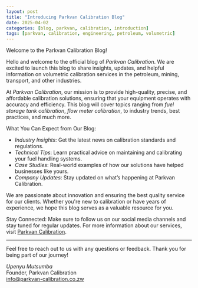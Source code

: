 ```yaml
---
layout: post
title: "Introducing Parkvan Calibration Blog"
date: 2025-04-02
categories: [blog, parkvan, calibration, introduction]
tags: [parkvan, calibration, engineering, petroleum, volumetric]
---
```


Welcome to the Parkvan Calibration Blog!

Hello and welcome to the official blog of *Parkvan Calibration*. We are excited to launch this blog to share insights, updates, and helpful information on volumetric calibration services in the petroleum, mining, transport, and other industries.

At *Parkvan Calibration*, our mission is to provide high-quality, precise, and affordable calibration solutions, ensuring that your equipment operates with accuracy and efficiency. This blog will cover topics ranging from *fuel storage tank calibration*, *flow meter calibration*, to industry trends, best practices, and much more.

What You Can Expect from Our Blog:
- *Industry Insights*: Get the latest news on calibration standards and regulations.
- *Technical Tips*: Learn practical advice on maintaining and calibrating your fuel handling systems.
- *Case Studies*: Real-world examples of how our solutions have helped businesses like yours.
- *Company Updates*: Stay updated on what’s happening at Parkvan Calibration.

We are passionate about innovation and ensuring the best quality service for our clients. Whether you're new to calibration or have years of experience, we hope this blog serves as a valuable resource for you.

Stay Connected:
Make sure to follow us on our social media channels and stay tuned for regular updates. For more information about our services, visit [Parkvan Calibration](https://www.parkvan-calibration.co.zw).

---

Feel free to reach out to us with any questions or feedback. Thank you for being part of our journey!

*Upenyu Mutsumba*  
Founder, Parkvan Calibration  
[info@parkvan-calibration.co.zw](mailto:info@parkvan-calibration.co.zw)

